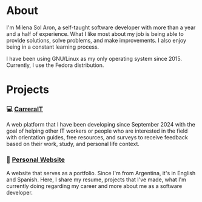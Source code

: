 # About
I'm Milena Sol Aron, a self-taught software developer with more than a year and a half of experience. What I like most about my job is being able to provide solutions, solve problems, and make improvements. I also enjoy being in a constant learning process.

I have been using GNU/Linux as my only operating system since 2015. Currently, I use the Fedora
distribution.

# Projects
### 💻 [CarreraIT](https://www.carrerait.lat/)
A web platform that I have been developing since September 2024 with the goal of helping other IT workers or people who are interested in the field with orientation guides, free resources, and surveys to receive feedback based on their work, study, and personal life context.

### 🌸 [Personal Website](https://milenasolaron.vercel.app/en)
A website that serves as a portfolio. Since I'm from Argentina, it's in English and Spanish. Here, I share my resume, projects that I've made, what I'm currently doing regarding my career and more about me as a software developer.
